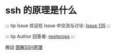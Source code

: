 # ssh 的原理是什么



::: tip Issue 
 欢迎在 Issue 中交流与讨论: [Issue 135](https://github.com/shfshanyue/Daily-Question/issues/135) 
:::

::: tip Author 
回答者: [nextprops](https://github.com/nextprops) 
:::

搬运 [图解SSH原理](https://www.jianshu.com/p/33461b619d53)